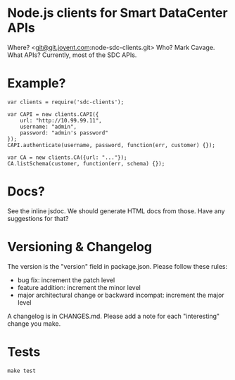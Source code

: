 # Node.js clients for Smart DataCenter APIs

Where? <git@git.joyent.com:node-sdc-clients.git>
Who? Mark Cavage.
What APIs? Currently, most of the SDC APIs.


# Example?

    var clients = require('sdc-clients');

    var CAPI = new clients.CAPI({
        url: "http://10.99.99.11",
        username: "admin",
        password: "admin's password"
    });
    CAPI.authenticate(username, password, function(err, customer) {});

    var CA = new clients.CA({url: "..."});
    CA.listSchema(customer, function(err, schema) {});


# Docs?

See the inline jsdoc. We should generate HTML docs from those. Have any
suggestions for that?


# Versioning & Changelog

The version is the "version" field in package.json. Please follow these rules:

- bug fix: increment the patch level
- feature addition: increment the minor level
- major architectural change or backward incompat: increment the major level

A changelog is in CHANGES.md. Please add a note for each "interesting" change you make.


# Tests

    make test
